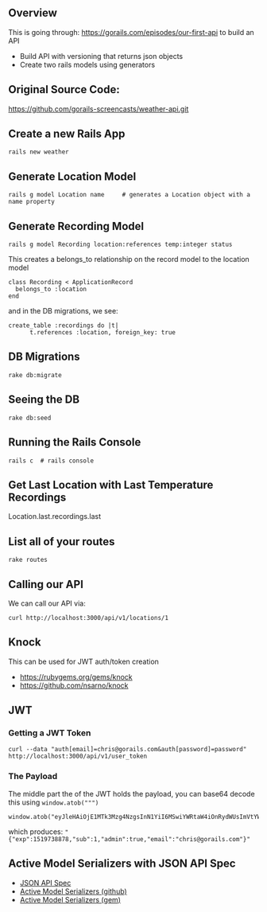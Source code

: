 ## Overview
This is going through: https://gorails.com/episodes/our-first-api to build an API
* Build API with versioning that returns json objects
* Create two rails models using generators

## Original Source Code:
https://github.com/gorails-screencasts/weather-api.git

## Create a new Rails App
```
rails new weather
```

## Generate Location Model
```
rails g model Location name		# generates a Location object with a name property
```

## Generate Recording Model
```
rails g model Recording location:references temp:integer status
```

This creates a belongs_to relationship on the record model to the location model
```
class Recording < ApplicationRecord
  belongs_to :location
end
```

and in the DB migrations, we see:
```
create_table :recordings do |t|
      t.references :location, foreign_key: true
```

## DB Migrations
```
rake db:migrate
```


## Seeing the DB
```
rake db:seed
```

## Running the Rails Console
```
rails c  # rails console
```


## Get Last Location with Last Temperature Recordings
Location.last.recordings.last


## List all of your routes
```
rake routes
```

## Calling our API
We can call our API via:
```
curl http://localhost:3000/api/v1/locations/1
```

## Knock
This can be used for JWT auth/token creation

* https://rubygems.org/gems/knock
* https://github.com/nsarno/knock


## JWT

### Getting a JWT Token
```
curl --data "auth[email]=chris@gorails.com&auth[password]=password" http://localhost:3000/api/v1/user_token
```

### The Payload
The middle part the of the JWT holds the payload, you can base64 decode this using `window.atob(""")`

```
window.atob("eyJleHAiOjE1MTk3Mzg4NzgsInN1YiI6MSwiYWRtaW4iOnRydWUsImVtYWlsIjoiY2hyaXNAZ29yYWlscy5jb20ifQ")
```
which produces: `"{"exp":1519738878,"sub":1,"admin":true,"email":"chris@gorails.com"}"`

## Active Model Serializers with JSON API Spec

* [JSON API Spec](http://jsonapi.org/)
* [Active Model Serializers (github)](https://github.com/rails-api/active_model_serializers)
* [Active Model Serializers (gem)](https://rubygems.org/gems/active_model_serializers)


